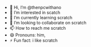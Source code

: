 - 👋 Hi, I’m @thenpcwithano
- 👀 I’m interested in scatch
- 🌱 I’m currently learning scratch
- 💞️ I’m looking to collaborate on scratch
- 📫 How to reach me scratch
- 😄 Pronouns: him,
- ⚡ Fun fact: i like scratch

<!---
thenpcwithano/thenpcwithano is a ✨ special ✨ repository because its `README.md` (this file) appears on your GitHub profile.
You can click the Preview link to take a look at your changes.
--->
